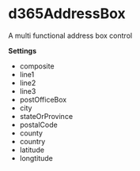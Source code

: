 # d365AddressBox

A multi functional address box control

**Settings**

- composite
- line1
- line2
- line3
- postOfficeBox
- city
- stateOrProvince
- postalCode
- county
- country
- latitude
- longtitude
